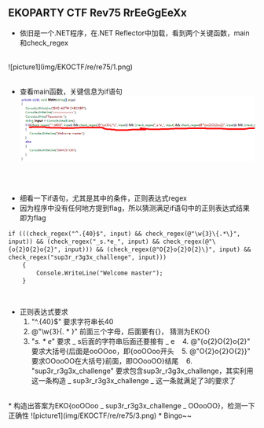 ## EKOPARTY CTF Rev75 RrEeGgEeXx


* 依旧是一个.NET程序，在.NET Reflector中加载，看到两个关键函数，main和check_regex
<br>
![picture1](img/EKOCTF/re/re75/1.png)
<br>
<br>

* 查看main函数，关键信息为if语句
![picture1](img/EKOCTF/re/re75/2.png)
<br>
<br>

* 细看一下if语句，尤其是其中的条件，正则表达式regex
* 因为程序中没有任何地方提到flag，所以猜测满足if语句中的正则表达式结果即为flag<br>

```
if (((check_regex("^.{40}$", input) && check_regex(@"\w{3}\{.*\}", input)) && (check_regex("_s.*e_", input) && check_regex(@"\{o{2}O{2}o{2}", input))) && (check_regex(@"O{2}o{2}O{2}\}", input) && check_regex("sup3r_r3g3x_challenge", input)))
    {
        Console.WriteLine("Welcome master");
    }
```
<br>

* 正则表达式要求
    1. "^.{40}$" 要求字符串长40
    2. @"\w{3}\{. * \}" 前面三个字母，后面要有{}， 猜测为EKO{}
    3. "_s. * e_"  要求 \_ s后面的字符串后面还要接有 \_ e
    4. @"\{o{2}O{2}o{2}" 要求大括号{后面是ooOOoo，即{ooOOoo开头
    5. @"O{2}o{2}O{2}\}" 要求OOooOO在大括号}前面，即OOooOO}结尾
    6. "sup3r_r3g3x_challenge" 要求包含sup3r_r3g3x_challenge，其实利用这一条构造 _ sup3r_r3g3x_challenge _ 这一条就满足了3的要求了

<br>
* 构造出答案为EKO{ooOOoo _ sup3r_r3g3x_challenge _ OOooOO}，检测一下正确性
![picture1](img/EKOCTF/re/re75/3.png)
* Bingo~~
